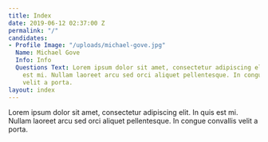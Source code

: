 ```yaml
---
title: Index
date: 2019-06-12 02:37:00 Z
permalink: "/"
candidates:
- Profile Image: "/uploads/michael-gove.jpg"
  Name: Michael Gove
  Info: Info
  Questions Text: Lorem ipsum dolor sit amet, consectetur adipiscing elit. In quis
    est mi. Nullam laoreet arcu sed orci aliquet pellentesque. In congue convallis
    velit a porta.
layout: index
---
```


Lorem ipsum dolor sit amet, consectetur adipiscing elit. In quis est mi. Nullam laoreet arcu sed orci aliquet pellentesque. In congue convallis velit a porta.